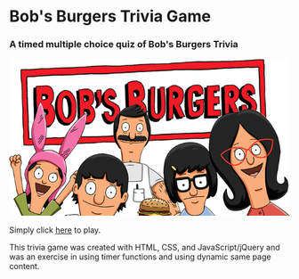 # Bob's Burgers Trivia Game

### A timed multiple choice quiz of Bob's Burgers Trivia

![Bob and the Family](assets/images/bobandfamily.png)

Simply click [here](https://angelica26.github.io/Bobs-Burgers-Trivia-Game/) to play.

This trivia game was created with HTML, CSS, and JavaScript/jQuery and was an exercise in using timer functions and using dynamic same page content. 